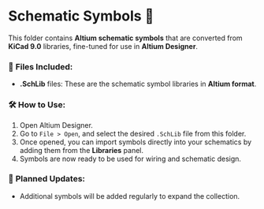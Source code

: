 # Schematic Symbols 📐

This folder contains **Altium schematic symbols** that are converted from **KiCad 9.0** libraries, fine-tuned for use in **Altium Designer**.

### 📂 **Files Included:**
- **.SchLib** files: These are the schematic symbol libraries in **Altium format**.

### 🛠️ **How to Use:**
1. Open Altium Designer.
2. Go to `File > Open`, and select the desired `.SchLib` file from this folder.
3. Once opened, you can import symbols directly into your schematics by adding them from the **Libraries** panel.
4. Symbols are now ready to be used for wiring and schematic design.

### 📅 **Planned Updates:**
- Additional symbols will be added regularly to expand the collection.
